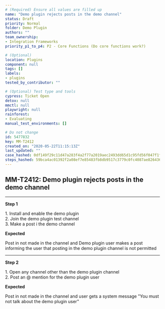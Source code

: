 ```yaml
---
# (Required) Ensure all values are filled up
name: "Demo plugin rejects posts in the demo channel"
status: Draft
priority: Normal
folder: Demo Plugin
authors: ""
team_ownership:
- Integration Frameworks
priority_p1_to_p4: P2 - Core Functions (Do core functions work?)

# (Optional)
location: Plugins
component: null
tags: []
labels:
- plugins
tested_by_contributor: ""

# (Optional) Test type and tools
cypress: Ticket Open
detox: null
mmctl: null
playwright: null
rainforest:
- Evaluating
manual_test_environments: []

# Do not change
id: 5477832
key: MM-T2412
created_on: "2020-05-22T11:15:13Z"
last_updated: ""
case_hashed: 0df149f29c11d47a283f4a2f77a2019aec2493dd65d1c95fd56f047f1ff956ba1eb08676c33b4a5abd56d9037d0a4e19
steps_hashed: 59bca4ac01392f2a08ef7e85483fb8db9517c3779c0fc4087ae826436b7150c9e3979483474cea5f4e51a4871892ced1
---
```


<!-- (Auto-generated) Based on frontmatter's "key" and "name" -->

## MM-T2412: Demo plugin rejects posts in the demo channel

---

**Step 1**

1\. Install and enable the demo plugin\
2\. Join the demo plugin test channel\
3\. Make a post i the demo channel

**Expected**

Post in not made in the channel and Demo plugin user makes a post informing the user that posting in the demo plugin channel is not permitted

---

**Step 2**

1\. Open any channel other than the demo plugin channel\
2\. Post an @ mention for the demo plugin user

**Expected**

Post in not made in the channel and user gets a system message "You must not talk about the demo plugin user"
